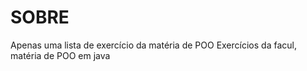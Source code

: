# SOBRE
Apenas uma lista de exercício da matéria de POO
Exercícios da facul, matéria de POO em java
